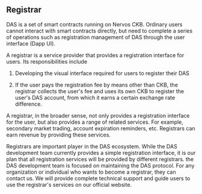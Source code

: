 ## Registrar

DAS is a set of smart contracts running on Nervos CKB. Ordinary users cannot interact with smart contracts directly, but need to complete a series of operations such as registration management of DAS through the user interface (Dapp UI).



A registrar is a service provider that provides a registration interface for users. Its responsibilities include

1. Developing the visual interface required for users to register their DAS

2. If the user pays the registration fee by means other than CKB, the registrar collects the user's fee and uses its own CKB to register the user's DAS account, from which it earns a certain exchange rate difference.

A registrar, in the broader sense, not only provides a registration interface for the user, but also provides a range of related services. For example, secondary market trading, account expiration reminders, etc. Registrars can earn revenue by providing these services.

Registrars are important player in the DAS ecosystem. While the DAS development team currently provides a simple registration interface, it is our plan that all registration services will be provided by different registrars. the DAS development team is focused on maintaining the DAS protocol. For any organization or individual who wants to become a registrar, they can contact us. We will provide complete technical support and guide users to use the registrar's services on our official website.